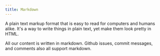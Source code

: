 ```yaml
---
title: Markdown
---
```


A plain text markup format that is easy to read for computers and humans alike.
It's a way to write things in plain text, yet make them look pretty in HTML.

All our content is written in markdown. Github issues, commit messages, and comments
also all support markdown.
